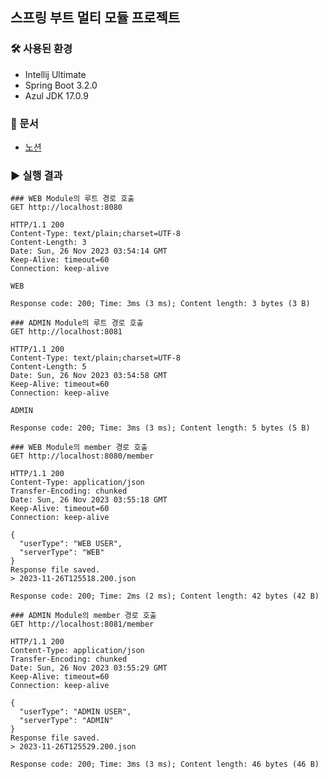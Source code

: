 ## 스프링 부트 멀티 모듈 프로젝트

### 🛠️ 사용된 환경
- Intellij Ultimate
- Spring Boot 3.2.0
- Azul JDK 17.0.9

### 📝 문서
- [노션](https://storm-jellyfish-db2.notion.site/Spring-Multimodule-0e0fffe346e14594bd91e5581059266b?pvs=4)

### ▶️ 실행 결과
```
### WEB Module의 루트 경로 호출
GET http://localhost:8080

HTTP/1.1 200 
Content-Type: text/plain;charset=UTF-8
Content-Length: 3
Date: Sun, 26 Nov 2023 03:54:14 GMT
Keep-Alive: timeout=60
Connection: keep-alive

WEB

Response code: 200; Time: 3ms (3 ms); Content length: 3 bytes (3 B)
```

```
### ADMIN Module의 루트 경로 호출
GET http://localhost:8081

HTTP/1.1 200 
Content-Type: text/plain;charset=UTF-8
Content-Length: 5
Date: Sun, 26 Nov 2023 03:54:58 GMT
Keep-Alive: timeout=60
Connection: keep-alive

ADMIN

Response code: 200; Time: 3ms (3 ms); Content length: 5 bytes (5 B)
```

```
### WEB Module의 member 경로 호출
GET http://localhost:8080/member

HTTP/1.1 200 
Content-Type: application/json
Transfer-Encoding: chunked
Date: Sun, 26 Nov 2023 03:55:18 GMT
Keep-Alive: timeout=60
Connection: keep-alive

{
  "userType": "WEB USER",
  "serverType": "WEB"
}
Response file saved.
> 2023-11-26T125518.200.json

Response code: 200; Time: 2ms (2 ms); Content length: 42 bytes (42 B)
```

```
### ADMIN Module의 member 경로 호출
GET http://localhost:8081/member

HTTP/1.1 200 
Content-Type: application/json
Transfer-Encoding: chunked
Date: Sun, 26 Nov 2023 03:55:29 GMT
Keep-Alive: timeout=60
Connection: keep-alive

{
  "userType": "ADMIN USER",
  "serverType": "ADMIN"
}
Response file saved.
> 2023-11-26T125529.200.json

Response code: 200; Time: 3ms (3 ms); Content length: 46 bytes (46 B)
```